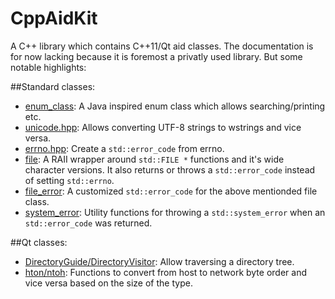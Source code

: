 CppAidKit
=========

A C++ library which contains C++11/Qt aid classes. The documentation is for now lacking because it is foremost a privatly used library. But some notable highlights:

##Standard classes:
- [enum_class](https://github.com/petermost/CppAidKit/blob/master/src/pera_software/aidkit/enum_class.hpp): A Java inspired enum class which allows searching/printing etc.
- [unicode.hpp](https://github.com/petermost/CppAidKit/blob/master/src/pera_software/aidkit/unicode.hpp): Allows converting UTF-8 strings to wstrings and vice versa.
- [errno.hpp](https://github.com/petermost/CppAidKit/blob/master/src/pera_software/aidkit/io/errno.hpp): Create a `std::error_code` from errno.
- [file](https://github.com/petermost/CppAidKit/blob/master/src/pera_software/aidkit/io/basic_file.hpp): A RAII wrapper around `std::FILE *` functions and it's wide character versions. It also returns or throws a `std::error_code` instead of setting `std::errno`.
- [file_error](https://github.com/petermost/CppAidKit/blob/master/src/pera_software/aidkit/io/file_error.hpp): A customized `std::error_code` for the above mentionded file class.
- [system_error](https://github.com/petermost/CppAidKit/blob/master/src/pera_software/aidkit/io/system_error.hpp): Utility functions for throwing a `std::system_error` when an `std::error_code` was returned.

##Qt classes:
- [DirectoryGuide/DirectoryVisitor](https://github.com/petermost/CppAidKit/blob/master/src/pera_software/aidkit/qt/core/DirectoryGuide.hpp): Allow traversing a directory tree.
- [hton/ntoh](https://github.com/petermost/CppAidKit/blob/master/src/pera_software/aidkit/qt/net/Endian.hpp): Functions to convert from host to network byte order and vice versa based on the size of the type.
